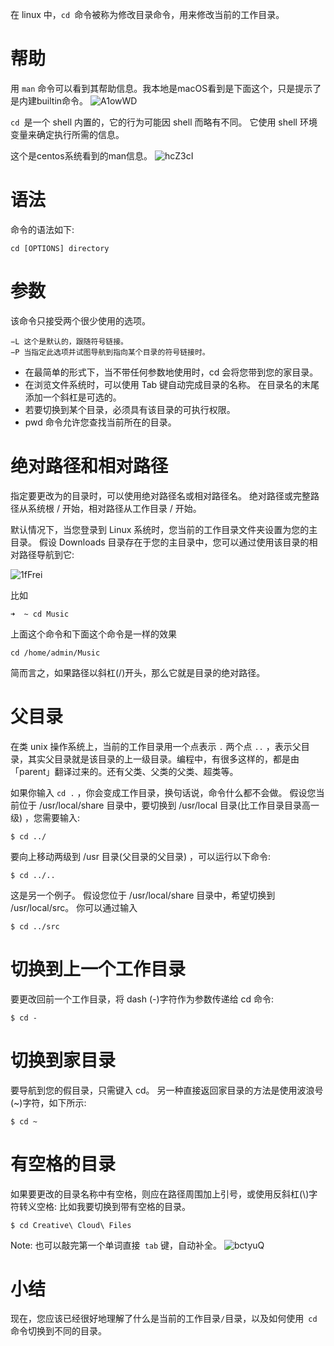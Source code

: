 
在 linux 中，`cd `命令被称为修改目录命令，用来修改当前的工作目录。

# 帮助
用 `man` 命令可以看到其帮助信息。我本地是macOS看到是下面这个，只是提示了是内建builtin命令。
![A1owWD](https://gitee.com/chasays/mdPic/raw/master/uPic/A1owWD.png)

`cd `是一个 shell 内置的，它的行为可能因 shell 而略有不同。 它使用 shell 环境变量来确定执行所需的信息。



这个是centos系统看到的man信息。
![hcZ3cI](https://gitee.com/chasays/mdPic/raw/master/uPic/hcZ3cI.png)

# 语法

命令的语法如下:
```
cd [OPTIONS] directory

```
# 参数
该命令只接受两个很少使用的选项。

```
−L 这个是默认的，跟随符号链接。
−P 当指定此选项并试图导航到指向某个目录的符号链接时。
```

- 在最简单的形式下，当不带任何参数地使用时，cd 会将您带到您的家目录。
- 在浏览文件系统时，可以使用 Tab 键自动完成目录的名称。 在目录名的末尾添加一个斜杠是可选的。
- 若要切换到某个目录，必须具有该目录的可执行权限。
- pwd 命令允许您查找当前所在的目录。


# 绝对路径和相对路径

指定要更改为的目录时，可以使用绝对路径名或相对路径名。 绝对路径或完整路径从系统根 / 开始，相对路径从工作目录 / 开始。

默认情况下，当您登录到 Linux 系统时，您当前的工作目录文件夹设置为您的主目录。 假设 Downloads 目录存在于您的主目录中，您可以通过使用该目录的相对路径导航到它:

![1fFrei](https://gitee.com/chasays/mdPic/raw/master/uPic/1fFrei.png)


比如
```
➜  ~ cd Music
```
上面这个命令和下面这个命令是一样的效果
```
cd /home/admin/Music
```

简而言之，如果路径以斜杠(/)开头，那么它就是目录的绝对路径。

# 父目录

在类 unix 操作系统上，当前的工作目录用一个点表示 `.` 两个点 `..` ，表示父目录，其实父目录就是该目录的上一级目录。编程中，有很多这样的，都是由「parent」翻译过来的。还有父类、父类的父类、超类等。

如果你输入 `cd .` ，你会变成工作目录，换句话说，命令什么都不会做。
假设您当前位于 /usr/local/share 目录中，要切换到 /usr/local 目录(比工作目录目录高一级) ，您需要输入:

```
$ cd ../

```

要向上移动两级到 /usr 目录(父目录的父目录) ，可以运行以下命令:

```
$ cd ../..

```


这是另一个例子。 假设您位于 /usr/local/share 目录中，希望切换到 /usr/local/src。 你可以通过输入

```
$ cd ../src
```
# 切换到上一个工作目录

要更改回前一个工作目录，将 dash (-)字符作为参数传递给 cd 命令:

```
$ cd -
```

# 切换到家目录

要导航到您的假目录，只需键入 cd。 另一种直接返回家目录的方法是使用波浪号(~)字符，如下所示:

```
$ cd ~
```

# 有空格的目录

如果要更改的目录名称中有空格，则应在路径周围加上引号，或使用反斜杠(\\)字符转义空格:
比如我要切换到带有空格的目录。
```
$ cd Creative\ Cloud\ Files
```
Note: 也可以敲完第一个单词直接` tab` 键，自动补全。
![bctyuQ](https://gitee.com/chasays/mdPic/raw/master/uPic/bctyuQ.png)
# 小结

现在，您应该已经很好地理解了什么是当前的工作目录`/`目录，以及如何使用` cd` 命令切换到不同的目录。




